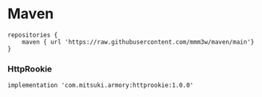 # Maven
```
repositories {
    maven { url 'https://raw.githubusercontent.com/mmm3w/maven/main'}
}
```

### HttpRookie
```
implementation 'com.mitsuki.armory:httprookie:1.0.0'
```
